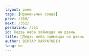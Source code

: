 ```yaml
---
layout: poem
tags: [Праменьчык сонца]
prev: /350/
next: /352/
permalink: /351
id: Ледзь неба зоймецца на дзень
title: 🚧Ледзь неба зоймецца на дзень
author: ВІКТАР ХАЎРАТОВІЧ
lang: be
---
```




